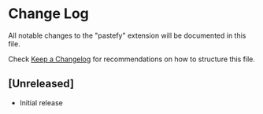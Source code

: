 # Change Log

All notable changes to the "pastefy" extension will be documented in this file.

Check [Keep a Changelog](http://keepachangelog.com/) for recommendations on how to structure this file.

## [Unreleased]

- Initial release